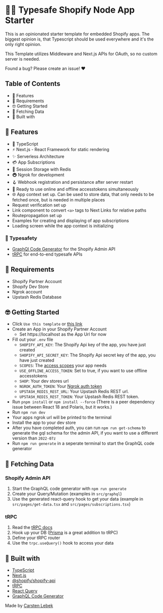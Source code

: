# 🚀🚀 Typesafe Shopify Node App Starter

This is an opinionated starter template for embedded Shopify apps. The biggest opinion is, that Typescript should be used everywhere and it's the only right opinion.

This Template utilizes Middleware and Next.js APIs for OAuth, so no custom server is needed.

Found a bug? Please create an issue! ❤️

## Table of Contents

- 🤩 Features
- 👀 Requirements
- 🤓 Getting Started
- 🎣 Fetching Data
- 🧰 Built with

## 🤩 Features

- 📝 TypeScript
- ⚡ Next.js - React Framework for static rendering
- ✨ Serverless Architecture
- 💳 App Subscriptions
- 💾 Session Storage with Redis
- 🚇 Ngrok for development
- 🪝 Webhook registration and persistance after server restart
- 🔑 Ready to use online and offline accesstokens simultaneously
- 🌐 App context set up. Can be used to store data, that only needs to be fetched once, but is needed in multiple places
- Request verification set up
- Link component to convert `<a>` tags to Next Links for relative paths
- Routepropagation set up
- Examples for creating and displaying of app subscriptions
- Loading screen while the app context is initializing


### 🦺 Typesafety

- [GraphQl Code Generator](https://www.graphql-code-generator.com) for the Shopify Admin API
- [tRPC](https://trpc.io) for end-to-end typesafe APIs

## 👀 Requirements

- Shopify Partner Account
- Shopify Dev Store
- Ngrok account
- Upstash Redis Database

## 🤓 Getting Started

- Click `Use this template` or [this link](https://github.com/carstenlebek/next-shopify-app/generate)
- Create an App in your Shopify Partner Account
  - Set https://localhost as the App Url for now
- Fill out your `.env` file
  - `SHOPIFY_API_KEY`: The Shopify Api key of the app, you have just created
  - `SHOPIFY_API_SECRET_KEY`: The Shopify Api secret key of the app, you have just created
  - `SCOPES`: The [access scopes](https://shopify.dev/api/usage/access-scopes) your app needs
  - `USE_OFFLINE_ACCESS_TOKEN`: Set to true, if you want to use offline accesstokens
  - `SHOP`: Your dev stores url
  - `NGROK_AUTH_TOKEN`: Your [Ngrok auth token](https://dashboard.ngrok.com/get-started/your-authtoken)
  - `UPSTASH_REDIS_REST_URL`: Your Upstash Redis REST url.
  - `UPSTASH_REDIS_REST_TOKEN`: Your Upstash Redis REST token.
- Run `pnpm install` or `npm install --force` (There is a peer dependency issue between React 18 and Polaris, but it works.)
- Run `npm run dev`
- Your apps ngrok url will be printed to the terminal
- Install the app to your dev store
- After you have completed auth, you can run `npm run get-schema` to generate the gql schema for the admin API, if you want to use a different version than `2022-07z`
- Run `npm run generate` in a seperate terminal to start the GraphQL code generator

## 🎣 Fetching Data

### Shopify Admin API

1. Start the GraphQL code generator with `npm run generate`
2. Create your Query/Mutation (examples in `src/graphql`)
3. Use the generated react-query hook to get your data (example in `src/pages/get-data.tsx` and `src/pages/subscriptions.tsx`)

### tRPC

1. Read the [tRPC docs](https://trpc.io/docs)
2. Hook up your DB ([Prisma](https://www.prisma.io) is a great addition to tRPC)
3. Define your tRPC router
4. Use the `trpc.useQuery()` hook to access your data

## 🧰 Built with

- [TypeScript](https://www.typescriptlang.org)
- [Next.js](https://nextjs.org/)
- [@shopify/shopify-api](https://github.com/Shopify/shopify-node-api)
- [tRPC](https://trpc.io)
- [React Query](https://react-query.tanstack.com)
- [GraphQL Code Generator](https://www.graphql-code-generator.com)

Made by [Carsten Lebek](https://clebek.dev)

